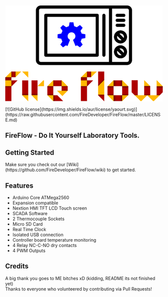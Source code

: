 <p align="center">
    <img alt="Logo" src="https://github.com/FireDeveloper/FireFlow/blob/master/logo.png" width="600">
</p>
[![GitHub license](https://img.shields.io/aur/license/yaourt.svg)](https://raw.githubusercontent.com/FireDeveloper/FireFlow/master/LICENSE.md)

## FireFlow - Do It Yourself Laboratory Tools.


<h2><a name="getting-started">Getting Started</a></h2>
Make sure you check out our [Wiki](https://github.com/FireDeveloper/FireFlow/wiki) to get started.
<br/>

<h2><a name="features">Features</a></h2>

 - Arduino Core ATMega2560
 - Expansion compatible
 - Nextion HMI TFT LCD Touch screen
 - SCADA Software
 - 2 Thermocouple Sockets
 - Micro SD Card
 - Real Time Clock
 - Isolated USB connection
 - Controller board temperature monitoring
 - 4 Relay NC-C-NO dry contacts
 - 4 PWM Outputs

 
<h2><a name="credits">Credits</a></h2>
A big thank you goes to ME bitches xD (kidding, README its not finished yet)
<br/>
Thanks to everyone who volunteered by contributing via Pull Requests!

